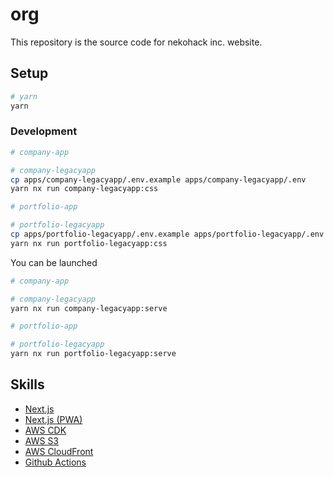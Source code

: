 # org

This repository is the source code for nekohack inc. website.

## Setup

```bash
# yarn
yarn
```

### Development

```bash
# company-app

# company-legacyapp
cp apps/company-legacyapp/.env.example apps/company-legacyapp/.env
yarn nx run company-legacyapp:css

# portfolio-app

# portfolio-legacyapp
cp apps/portfolio-legacyapp/.env.example apps/portfolio-legacyapp/.env
yarn nx run portfolio-legacyapp:css
```

You can be launched

```bash
# company-app

# company-legacyapp
yarn nx run company-legacyapp:serve

# portfolio-app

# portfolio-legacyapp
yarn nx run portfolio-legacyapp:serve
```

## Skills

- [Next.js](https://nextjs.org/)
- [Next.js (PWA)](https://nextjs.org/)
- [AWS CDK](https://aws.amazon.com/jp/cdk/)
- [AWS S3](https://aws.amazon.com/jp/s3/)
- [AWS CloudFront](https://aws.amazon.com/jp/cloudfront/)
- [Github Actions](https://docs.github.com/ja/actions/language-and-framework-guides/using-nodejs-with-github-actions)
